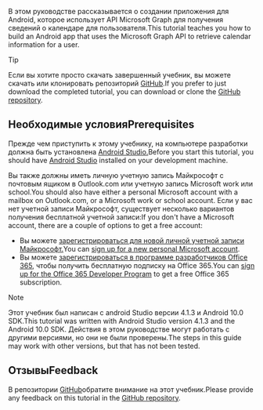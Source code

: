 <!-- markdownlint-disable MD002 MD041 -->

<span data-ttu-id="ad87d-101">В этом руководстве рассказывается о создании приложения для Android, которое использует API Microsoft Graph для получения сведений о календаре для пользователя.</span><span class="sxs-lookup"><span data-stu-id="ad87d-101">This tutorial teaches you how to build an Android app that uses the Microsoft Graph API to retrieve calendar information for a user.</span></span>

> [!TIP]
> <span data-ttu-id="ad87d-102">Если вы хотите просто скачать завершенный учебник, вы можете скачать или клонировать репозиторий [GitHub](https://github.com/microsoftgraph/msgraph-training-android).</span><span class="sxs-lookup"><span data-stu-id="ad87d-102">If you prefer to just download the completed tutorial, you can download or clone the [GitHub repository](https://github.com/microsoftgraph/msgraph-training-android).</span></span>

## <a name="prerequisites"></a><span data-ttu-id="ad87d-103">Необходимые условия</span><span class="sxs-lookup"><span data-stu-id="ad87d-103">Prerequisites</span></span>

<span data-ttu-id="ad87d-104">Прежде чем приступить к этому учебнику, на компьютере разработки должна быть установлена [Android Studio.](https://developer.android.com/studio/)</span><span class="sxs-lookup"><span data-stu-id="ad87d-104">Before you start this tutorial, you should have [Android Studio](https://developer.android.com/studio/) installed on your development machine.</span></span>

<span data-ttu-id="ad87d-105">Вы также должны иметь личную учетную запись Майкрософт с почтовым ящиком в Outlook.com или учетную запись Microsoft work или school.</span><span class="sxs-lookup"><span data-stu-id="ad87d-105">You should also have either a personal Microsoft account with a mailbox on Outlook.com, or a Microsoft work or school account.</span></span> <span data-ttu-id="ad87d-106">Если у вас нет учетной записи Майкрософт, существует несколько вариантов получения бесплатной учетной записи:</span><span class="sxs-lookup"><span data-stu-id="ad87d-106">If you don't have a Microsoft account, there are a couple of options to get a free account:</span></span>

- <span data-ttu-id="ad87d-107">Вы можете [зарегистрироваться для новой личной учетной записи Майкрософт.](https://signup.live.com/signup?wa=wsignin1.0&rpsnv=12&ct=1454618383&rver=6.4.6456.0&wp=MBI_SSL_SHARED&wreply=https://mail.live.com/default.aspx&id=64855&cbcxt=mai&bk=1454618383&uiflavor=web&uaid=b213a65b4fdc484382b6622b3ecaa547&mkt=E-US&lc=1033&lic=1)</span><span class="sxs-lookup"><span data-stu-id="ad87d-107">You can [sign up for a new personal Microsoft account](https://signup.live.com/signup?wa=wsignin1.0&rpsnv=12&ct=1454618383&rver=6.4.6456.0&wp=MBI_SSL_SHARED&wreply=https://mail.live.com/default.aspx&id=64855&cbcxt=mai&bk=1454618383&uiflavor=web&uaid=b213a65b4fdc484382b6622b3ecaa547&mkt=E-US&lc=1033&lic=1).</span></span>
- <span data-ttu-id="ad87d-108">Вы можете [зарегистрироваться в программе разработчиков Office 365,](https://developer.microsoft.com/office/dev-program) чтобы получить бесплатную подписку на Office 365.</span><span class="sxs-lookup"><span data-stu-id="ad87d-108">You can [sign up for the Office 365 Developer Program](https://developer.microsoft.com/office/dev-program) to get a free Office 365 subscription.</span></span>

> [!NOTE]
> <span data-ttu-id="ad87d-109">Этот учебник был написан с android Studio версии 4.1.3 и Android 10.0 SDK.</span><span class="sxs-lookup"><span data-stu-id="ad87d-109">This tutorial was written with Android Studio version 4.1.3 and the Android 10.0 SDK.</span></span> <span data-ttu-id="ad87d-110">Действия в этом руководстве могут работать с другими версиями, но они не были проверены.</span><span class="sxs-lookup"><span data-stu-id="ad87d-110">The steps in this guide may work with other versions, but that has not been tested.</span></span>

## <a name="feedback"></a><span data-ttu-id="ad87d-111">Отзывы</span><span class="sxs-lookup"><span data-stu-id="ad87d-111">Feedback</span></span>

<span data-ttu-id="ad87d-112">В репозитории [GitHub](https://github.com/microsoftgraph/msgraph-training-android)обратите внимание на этот учебник.</span><span class="sxs-lookup"><span data-stu-id="ad87d-112">Please provide any feedback on this tutorial in the [GitHub repository](https://github.com/microsoftgraph/msgraph-training-android).</span></span>

